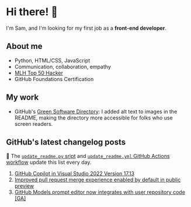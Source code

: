 # Hi there! 👋

I'm Sam, and I'm looking for my first job as a **front-end developer**.

## About me

* Python, HTML/CSS, JavaScript
* Communication, collaboration, empathy
* [MLH Top 50 Hacker](https://top.mlh.io/2023)
* GitHub Foundations Certification

## My work

* GitHub's [Green Software Directory](https://github.com/github/GreenSoftwareDirectory): I added alt text to images in the README, making the directory more accessible for folks who use screen readers.

## GitHub's latest changelog posts
🤖 The [`update_readme.py` sript](./update_readme.py) and [`update_readme.yml` GitHub Actions workflow](.github/workflows/update_readme.yml) update this list every day.

1. <a href='https://github.blog/changelog/2025-02-12-github-copilot-in-visual-studio-2022-version-17-13'>GitHub Copilot in Visual Studio 2022 Version 17.13</a>
2. <a href='https://github.blog/changelog/2025-02-12-improved-pull-request-merge-experience-enabled-by-default-in-public-preview'>Improved pull request merge experience enabled by default in public preview</a>
3. <a href='https://github.blog/changelog/2025-02-12-github-models-playground-now-integrates-with-user-repository-code-ga'>GitHub Models prompt editor now integrates with user repository code [GA]</a>
